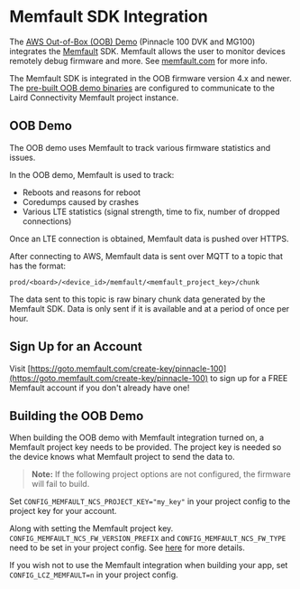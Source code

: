 # Memfault SDK Integration

The [AWS Out-of-Box (OOB) Demo](readme_ltem_aws.md) (Pinnacle 100 DVK and MG100) integrates the [Memfault](https://docs.memfault.com/docs/mcu/introduction/) SDK.
Memfault allows the user to monitor devices remotely debug firmware and more. See [memfault.com](https://memfault.com) for more info.

The Memfault SDK is integrated in the OOB firmware version 4.x and newer.
The [pre-built OOB demo binaries](https://github.com/LairdCP/Pinnacle-100-Firmware/releases) are configured to communicate to the Laird Connectivity Memfault project instance.

## OOB Demo

The OOB demo uses Memfault to track various firmware statistics and issues.

In the OOB demo, Memfault is used to track:

- Reboots and reasons for reboot
- Coredumps caused by crashes
- Various LTE statistics (signal strength, time to fix, number of dropped connections)

Once an LTE connection is obtained, Memfault data is pushed over HTTPS.

After connecting to AWS, Memfault data is sent over MQTT to a topic that has the format:

```
prod/<board>/<device_id>/memfault/<memfault_project_key>/chunk
```

The data sent to this topic is raw binary chunk data generated by the Memfault SDK.
Data is only sent if it is available and at a period of once per hour.

## Sign Up for an Account

Visit [https://goto.memfault.com/create-key/pinnacle-100](https://goto.memfault.com/create-key/pinnacle-100)
to sign up for a FREE Memfault account if you don't already have one!

## Building the OOB Demo

When building the OOB demo with Memfault integration turned on, a Memfault project key needs to be provided.
The project key is needed so the device knows what Memfault project to send the data to.

> **Note:** If the following project options are not configured, the firmware will fail to build.

Set `CONFIG_MEMFAULT_NCS_PROJECT_KEY="my_key"` in your project config to the project key for your account.

Along with setting the Memfault project key. `CONFIG_MEMFAULT_NCS_FW_VERSION_PREFIX` and `CONFIG_MEMFAULT_NCS_FW_TYPE` need to be set in your project config.
See [here](https://developer.nordicsemi.com/nRF_Connect_SDK/doc/latest/nrf/include/memfault_ncs.html?highlight=memfault#configuration-options-in-ncs) for more details.

If you wish not to use the Memfault integration when building your app, set `CONFIG_LCZ_MEMFAULT=n` in your project config.
